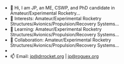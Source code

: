 - 👋 Hi, I am JP, an ME, CSWP, and PhD candidate in Amateur/Experimental Rocketry...
- 👀 Interests: Amateur/Experimental Rocketry Structures/Avionics/Propulsion/Recovery Systems...
- 🌱 Learning: Amateur/Experimental Rocketry Structures/Avionics/Propulsion/Recovery Systems...
- 💞️ Collaboration: Amateur/Experimental Rocketry Structures/Avionics/Propulsion/Recovery Systems...
-
- 📫 Email: jp@drrocket.org | jp@roguex.org

